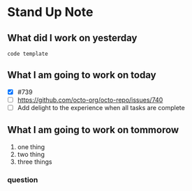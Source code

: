 # Stand Up Note

## What did I work on yesterday

```
code template

```

## What I am going to work on today

- [x] #739
- [ ] <https://github.com/octo-org/octo-repo/issues/740>
- [ ] Add delight to the experience when all tasks are complete
  
## What I am going to work on tommorow

1. one thing
2. two thing
3. three things

### question
